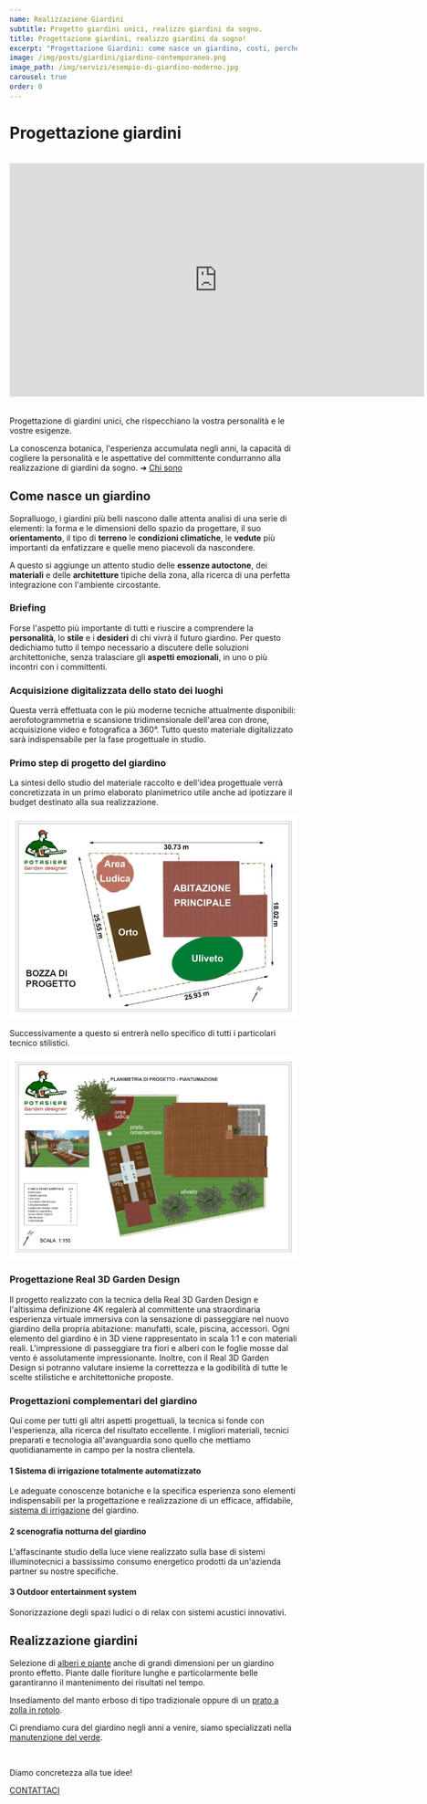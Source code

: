 ```yaml
---
name: Realizzazione Giardini
subtitle: Progetto giardini unici, realizzo giardini da sogno.
title: Progettazione giardini, realizzo giardini da sogno!
excerpt: "Progettazione Giardini: come nasce un giardino, costi, perché scegliere Potasiepe Giardini. Dalla progettazione alla realizzazione di un giardino da sogno."
image: /img/posts/giardini/giardino-contemporaneo.png
image_path: /img/servizi/esempio-di-giardino-moderno.jpg
carousel: true
order: 0
---
```

# Progettazione giardini

<br>
<div class="YouTube">
<iframe width="727" height="409" src="https://www.youtube.com/embed/AuOMG8RhZsA" title="YouTube video player" frameborder="0" allow="accelerometer; autoplay; clipboard-write; encrypted-media; gyroscope; picture-in-picture" allowfullscreen></iframe>
</div>
<br>

Progettazione di giardini unici, che rispecchiano la vostra personalità e le vostre esigenze.

La conoscenza botanica, l'esperienza accumulata negli anni, la capacità di cogliere la personalità e le aspettative del committente condurranno alla realizzazione di giardini da sogno. &#10140; [Chi sono](/chi-sono/ "Chi sono")

## Come nasce un giardino

Sopralluogo, i giardini più belli nascono dalle attenta analisi di una serie di elementi: la forma e le dimensioni dello spazio da progettare, il suo **orientamento**, il tipo di **terreno** le **condizioni climatiche**, le **vedute** più importanti da enfatizzare e quelle meno piacevoli da nascondere.

A questo si aggiunge un attento studio delle **essenze autoctone**, dei **materiali** e delle **architetture** tipiche della zona, alla ricerca di una perfetta integrazione con l'ambiente circostante.

### Briefing

Forse l'aspetto più importante di tutti e riuscire a comprendere la **personalità**, lo **stile** e i **desideri** di chi vivrà il futuro giardino. Per questo dedichiamo tutto il tempo necessario a discutere delle soluzioni architettoniche, senza tralasciare gli **aspetti emozionali**, in uno o più incontri con i committenti.

### Acquisizione digitalizzata dello stato dei luoghi

Questa verrà effettuata con le più moderne tecniche attualmente disponibili: aerofotogrammetria e scansione tridimensionale dell'area con drone, acquisizione video e fotografica a 360°. Tutto questo materiale digitalizzato sarà indispensabile per la fase progettuale in studio.

### Primo step di progetto del giardino

La sintesi dello studio del materiale raccolto e dell'idea progettuale verrà concretizzata in un primo elaborato planimetrico utile anche ad ipotizzare il budget destinato alla sua realizzazione.

![Bozza di progetto di un giardino](/img/slides/progettazione-giardini/bozza-progetto-giardino.jpg "Bozza di progetto di un giardino a Udine")

Successivamente a questo si entrerà nello specifico di tutti i particolari tecnico stilistici.

![Progettazione giardini: esempio di planimetria](/img/slides/progettazione-giardini/planimetria.jpg "Progettazione giardini a Udine e Gorizia - planimetria di progetto definitivo")

### Progettazione Real 3D Garden Design

Il progetto realizzato con la tecnica della Real 3D Garden Design e l'altissima definizione 4K regalerà al committente una straordinaria esperienza virtuale immersiva con la sensazione di passeggiare nel nuovo giardino della propria abitazione: manufatti, scale, piscina, accessori. Ogni elemento del giardino è in 3D viene rappresentato in scala 1:1 e con materiali reali. L'impressione di passeggiare tra fiori e alberi con le foglie mosse dal vento è assolutamente impressionante. Inoltre, con il Real 3D Garden Design si potranno valutare insieme la correttezza e la godibilità di tutte le scelte stilistiche e architettoniche proposte.

### Progettazioni complementari del giardino

Qui come per tutti gli altri aspetti progettuali, la tecnica si fonde con l'esperienza, alla ricerca del risultato eccellente. I migliori materiali, tecnici preparati e tecnologia all'avanguardia sono quello che mettiamo quotidianamente in campo per la nostra clientela.

#### 1 Sistema di irrigazione totalmente automatizzato

Le adeguate conoscenze botaniche e la specifica esperienza sono elementi indispensabili per la progettazione e realizzazione di un efficace, affidabile, [sistema di irrigazione](/prodotti/irrigazione-giardino/ "irrigazione giardino") del giardino.

#### 2 scenografia notturna del giardino

L'affascinante studio della luce viene realizzato sulla base di sistemi illuminotecnici a bassissimo consumo energetico prodotti da un'azienda partner su nostre specifiche.

#### 3 Outdoor entertainment system

Sonorizzazione degli spazi ludici o di relax con sistemi acustici innovativi.

## Realizzazione giardini

Selezione di [alberi e piante](/vivaio/ "vivaio vendita piante") anche di grandi dimensioni per un giardino pronto effetto. Piante dalle fioriture lunghe e particolarmente belle garantiranno il mantenimento dei risultati nel tempo.

Insediamento del manto erboso di tipo tradizionale oppure di un [prato a zolla in rotolo](/prodotti/prato-a-rotoli/ "prato a zolla in rotolo").

Ci prendiamo cura del giardino negli anni a venire, siamo specializzati nella [manutenzione del verde](/servizi/giardiniere-a-domicilio/ "giardiniere a domicilio").

<br>
<div class="text-center">
  <p class="h2">Diamo concretezza alla tue idee!</p>
  <a title="contatti" href="/contatti/" aria-label="contatti" class="button">
    CONTATTACI
  </a>
</div>
<br><br>
